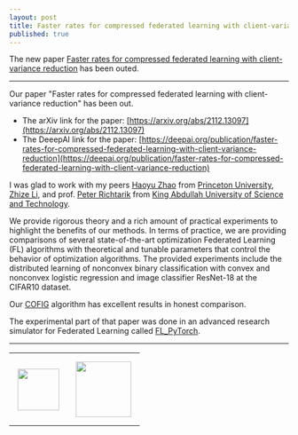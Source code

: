 ```yaml
---
layout: post
title: Faster rates for compressed federated learning with client-variance reduction
published: true
---
```


The new paper [Faster rates for compressed federated learning with client-variance reduction](https://arxiv.org/abs/2112.13097) has been outed.

---

Our paper "Faster rates for compressed federated learning with client-variance reduction" has been out.
* The arXiv link for the paper: [https://arxiv.org/abs/2112.13097](https://arxiv.org/abs/2112.13097)
* The DeeepAI link for the paper: [https://deepai.org/publication/faster-rates-for-compressed-federated-learning-with-client-variance-reduction](https://deepai.org/publication/faster-rates-for-compressed-federated-learning-with-client-variance-reduction)

I was glad to work with my peers [Haoyu Zhao](https://hyzhao.me/) from [Princeton University](https://www.princeton.edu/), [Zhize Li](https://zhizeli.github.io/), and prof. [Peter Richtarik](https://richtarik.org/) from [King Abdullah University of Science and Technology](https://cemse.kaust.edu.sa/).

We provide rigorous theory and a rich amount of practical experiments to highlight the benefits of our methods. In terms of practice, we are providing comparisons of several state-of-the-art optimization Federated Learning (FL) algorithms with theoretical and tunable parameters that control the behavior of optimization algorithms. The provided experiments include the distributed learning of nonconvex binary classification with convex and nonconvex logistic regression and image classifier ResNet-18 at the CIFAR10 dataset.

Our [COFIG](https://arxiv.org/abs/2112.13097) algorithm has excellent results in honest comparison.

The experimental part of that paper was done in an advanced research simulator for Federated Learning called [FL_PyTorch](https://dl.acm.org/doi/10.1145/3488659.3493775).

---

<table style="text-align:center;">
<tr>
<td style="padding:15px;text-align:center;vertical-align:middle;"> <img height="75px" src="https://burlachenkok.github.io/materials/princeton-university-logo.png"/> </td>
<td style="padding:15px;text-align:center;vertical-align:middle;"> <img height="100px" src="https://burlachenkok.github.io/materials/KAUST-logo.png"/> </td> 
</tr>
</table>

